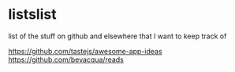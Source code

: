 # listslist
list of the stuff on github and elsewhere that I want to keep track of

https://github.com/tastejs/awesome-app-ideas
https://github.com/bevacqua/reads
